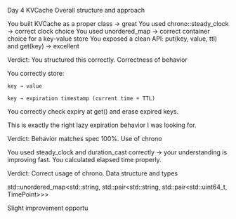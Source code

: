 Day 4 KVCache
Overall structure and approach

You built KVCache as a proper class → great
You used chrono::steady_clock → correct clock choice
You used unordered_map → correct container choice for a key-value store
You exposed a clean API: put(key, value, ttl) and get(key) → excellent

Verdict: You structured this correctly.
Correctness of behavior

You correctly store:

    key → value

    key → expiration timestamp (current time + TTL)

You correctly check expiry at get() and erase expired keys.

This is exactly the right lazy expiration behavior I was looking for.

Verdict: Behavior matches spec 100%.
Use of chrono

You used steady_clock and duration_cast correctly → your understanding is improving fast.
You calculated elapsed time properly.

Verdict: Correct usage of chrono.
Data structure and types

std::unordered_map<std::string, std::pair<std::string, std::pair<std::uint64_t, TimePoint>>>

Slight improvement opportu
